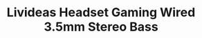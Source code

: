 ---
title:  Livideas Headset Gaming Wired 3.5mm Stereo Bass 
slug:  Livideas-Headset-Gaming-Wired-3.5mm-Stereo-Bass 
harga: 99000
images: ../images/livideas.jpeg
kategori: headset
youtube: W2LZbcYRUxs
deskripsi: Headset gaming ini dirancang khusus untuk bermain game, mendengarkan musik, menonton TV dan lain sebagainya.Bantalan kepala dan telinga pad lembut serta ikat kepala/bando yang dapat disesuaikan sehingga saat bermain game terasa nyaman .(jika merasa terlalu ketat di telinga, tarik ke bawah bagian pad) Suara jernih dan super bass. Audionya yang jernih cocok untuk gamer. Adjustable mikrofon fleksibel dapat mengambil suara dengan sensitivitas, sehingga lawan bicara kamu bisa mendengar kata-kata dengan jelas. Ideal untuk PC dan laptop gaming,sehingga terlhat keren dengan desain LED.
---